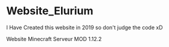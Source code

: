 # Website_Elurium

I Have Created this website in 2019 so don't judge the code xD

Website Minecraft Serveur MOD 1.12.2
